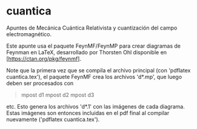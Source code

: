 # cuantica
Apuntes de Mecánica Cuántica Relativista y cuantización del campo electromagnético.

Este apunte usa el paquete FeynMF/FeynMP para crear diagramas de Feynman en LaTeX, desarrollado por Thorsten Ohl disponible en [https://ctan.org/pkg/feynmf].

Note que la primera vez que se compila el archivo principal (con 'pdflatex cuantica.tex'), el paquete FeynMF crea los archivos 'd*.mp', que luego deben ser procesados con

> mpost d1
> mpost d2
> mpost d3

etc. Esto genera los archivos 'd*.1' con las imágenes de cada diagrama. Estas imágenes son entonces incluidas en el pdf final al compilar nuevamente ('pdflatex cuantica.tex').
